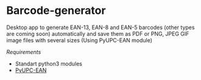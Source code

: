 # Barcode-generator
Desktop app to generate EAN-13, EAN-8 and EAN-5 barcodes (other types are coming soon) automatically and save them as PDF or PNG, JPEG GIF image files with several sizes
(Using PyUPC-EAN module)

*Requirements*
- Standart python3 modules
- [PyUPC-EAN](https://pypi.python.org/pypi/PyUPC-EAN/)
